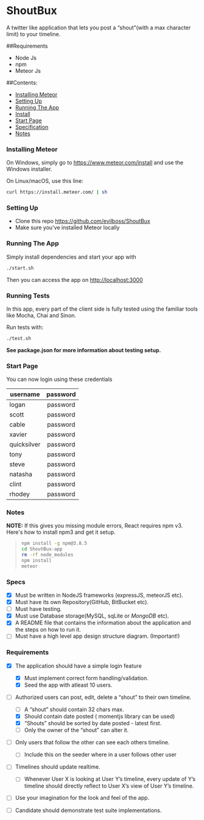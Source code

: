 


# ShoutBux

A twitter like application that lets you post a “shout”(with a max character limit) to your timeline.

##Requirements

* Node Js
* npm
* Meteor Js


##Contents:
* [Installing Meteor](#step1)
* [Setting Up](#step2)
* [Running The App](#step3)
* [Install](#step4)
* [Start Page](#step5)
* [Specification](#specifications)
* [Notes](#notes)

### Installing Meteor

On Windows, simply go to https://www.meteor.com/install and use the Windows installer.

On Linux/macOS, use this line:

```bash
curl https://install.meteor.com/ | sh
```

### Setting Up

* Clone this repo <https://github.com/evilboss/ShoutBux>
* Make sure you've installed Meteor locally


### Running The App

Simply install dependencies and start your app with 
```bash 
./start.sh
```
Then you can access the app on <http://localhost:3000>

### Running Tests

In this app, every part of the client side is fully tested using the familiar tools like Mocha, Chai and Sinon.

Run tests with:


```bash
./test.sh
```

**See package.json for more information about testing setup.**

### Start Page
You can now login using these credentials

| username 	| password 	|
|-------------	|:--------:	|
| logan 	| password 	|
| scott 	| password 	|
| cable 	| password 	|
| xavier 	| password 	|
| quicksilver 	| password 	|
| tony 	| password 	|
| steve 	| password 	|
| natasha 	| password 	|
| clint 	| password 	|
| rhodey 	| password 	|

    
### Notes
**NOTE:** If this gives you missing module errors, React requires npm v3. Here's how to install npm3 and get it setup.
> ```bash
> npm install -g npm@3.8.5
> cd ShoutBux-app 
> rm -rf node_modules
> npm install
> meteor
> ```

### Specs
* [x] Must be written in NodeJS frameworks (expressJS, meteorJS etc).
* [x] Must have its own Repository(GitHub, BitBucket etc).
* [ ] Must have testing.
* [x] Must use Database storage(MySQL, sqLite or *MongoDB* etc).
* [x] A README file that contains the information about the application and the steps on how to run it.
* [ ] Must have a high level app design structure diagram. (Important!)

### Requirements
*  [x] The application should have a simple login feature
  * [x] Must implement correct form handling/validation.
  * [x] Seed the app with atleast 10 users.

* [ ] Authorized users can post, edit, delete a “shout” to their own timeline.
  * [ ]  A “shout” should contain 32 chars max.
  * [x] Should contain date posted ( momentjs library can be used)
  * [x]  “Shouts” should be sorted by date posted - latest first.
  * [ ] Only the owner of the “shout” can alter it.
* [ ] Only users that follow the other can see each others timeline.
  * [ ] Include this on the seeder where in a user follows other user
* [ ] Timelines should update realtime.
  * [ ] Whenever User X is looking at User Y’s timeline, every update of Y’s timeline should directly reflect to User X’s view of User Y’s timeline.
* [ ]  Use your imagination for the look and feel of the app.
* [ ] Candidate should demonstrate test suite implementations.


